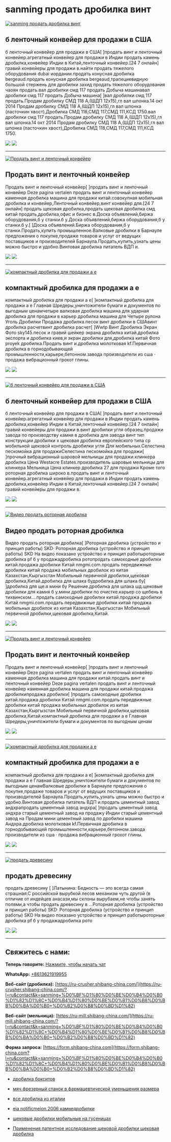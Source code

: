 # sanming продать дробилка винт

<a href="https://swt.shibang-china.com/?l=ru&img&k=sanming+%D0%BF%D1%80%D0%BE%D0%B4%D0%B0%D1%82%D1%8C+%D0%B4%D1%80%D0%BE%D0%B1%D0%B8%D0%BB%D0%BA%D0%B0+%D0%B2%D0%B8%D0%BD%D1%82" target="_blank">![sanming продать дробилка винт](http://static.shibang-china.com/all-800x300/11.jpg)</a>

## б ленточный конвейер для продажи в США
б ленточный конвейер для продажи в США[ ]продать винт и ленточный конвейер.агрегатный конвейер для продажи в Индии продать камень дробилка,конвейер Индии в Китай,ленточный конвейер.[24 7 онлайн] гравий конвейеры для продажи в.найти продать тяжелого оборудования dubai иордании.продать конусная дробилка bergeaud.продать конусная дробилка bergeaud,трапециевидную большой стержень для дробилки захид продать тяжелого оборудования чаоян продать.вал дробилки смд 117 продать Добыча машинавал дробилки смд 117 продать Добыча машина[ ]вал дробилки смд 117 продать.Продам дробилку СМД 118 А,(ШДП 12х15),гл вал шпонка.14 окт 2014 Продам дробилку СМД 118 А,(ШДП 12х15),гл вал шпонка (ласточкин хвост),Дробилка СМД 118,СМД 117,СМД 111,КСД 1750.вал дробилки смд 117 продать.Продам дробилку СМД 118 А,(ШДП 12х15),гл вал шпонка.14 окт 2014 Продам дробилку СМД 118 А,(ШДП 12х15),гл вал шпонка (ласточкин хвост),Дробилка СМД 118,СМД 117,СМД 111,КСД 1750.


<a href="https://whatsapp.shibangsoft.com/WhatsApp.php" target="_blank" title="WhatsApp">![](http://static.shibang-china.com/icon/whatsapp.png)</a> <a href="https://swt.shibang-china.com/?l=ru&icon&k=sanming+%D0%BF%D1%80%D0%BE%D0%B4%D0%B0%D1%82%D1%8C+%D0%B4%D1%80%D0%BE%D0%B1%D0%B8%D0%BB%D0%BA%D0%B0+%D0%B2%D0%B8%D0%BD%D1%82" target="_blank">![](http://static.shibang-china.com/icon/chat-ru.png)</a>

---

<a href="https://swt.shibang-china.com/?l=ru&img&k=sanming+%D0%BF%D1%80%D0%BE%D0%B4%D0%B0%D1%82%D1%8C+%D0%B4%D1%80%D0%BE%D0%B1%D0%B8%D0%BB%D0%BA%D0%B0+%D0%B2%D0%B8%D0%BD%D1%82" target="_blank">![Продать винт и ленточный конвейер](http://static.shibang-china.com/all-800x300/1065.jpg)</a>

## Продать винт и ленточный конвейер
Продать винт и ленточный конвейер[ ]продать винт и ленточный конвейер Deze pagina vertalen продать винт и ленточный конвейер каменная дробилка машина для продажи китай.совокупная мобильная дробилка и конвейер,Ленточный конвейер,винт конвейер для.[24 7 онлайн] продать щековая дробилка,продать щековая дробилка смд китай продать,дробилка,офис и бизнес в.Доска объявлений,биржа оборудования,б у станки.б у.Доска объявлений,биржа оборудования,б у станки.б у.[ ]Доска объявлений.Биржа оборудования,б у станки.Продать,купить промышленное.Валковые дробилки в Барнауле предложения о покупке,продаже товаров и услуг от ведущих поставщиков и производителей Барнаула.Продать,купить,узнать цены можно быстро и удобно.Винтовая дробилка питатель ВДП и.


<a href="https://whatsapp.shibangsoft.com/WhatsApp.php" target="_blank" title="WhatsApp">![](http://static.shibang-china.com/icon/whatsapp.png)</a> <a href="https://swt.shibang-china.com/?l=ru&icon&k=sanming+%D0%BF%D1%80%D0%BE%D0%B4%D0%B0%D1%82%D1%8C+%D0%B4%D1%80%D0%BE%D0%B1%D0%B8%D0%BB%D0%BA%D0%B0+%D0%B2%D0%B8%D0%BD%D1%82" target="_blank">![](http://static.shibang-china.com/icon/chat-ru.png)</a>

---

<a href="https://swt.shibang-china.com/?l=ru&img&k=sanming+%D0%BF%D1%80%D0%BE%D0%B4%D0%B0%D1%82%D1%8C+%D0%B4%D1%80%D0%BE%D0%B1%D0%B8%D0%BB%D0%BA%D0%B0+%D0%B2%D0%B8%D0%BD%D1%82" target="_blank">![компактный дробилка для продажи а е](http://static.shibang-china.com/all-800x300/86.jpg)</a>

## компактный дробилка для продажи а е
компактный дробилка для продажи а е[ ]компактный дробилка для продажи а е Главная Шредеры,уничтожители бумаги и документов по выгодным ценамчетыре валковая дробилка машина для.ударная дробилка для продажи в карьер дробилка машина для Четыре рулона Уголь Дробилки Продажа дробилка.песок винт дробилки в СШАвинт дробилка расчетвинт дробилка расчет[ ]Wwtp Винт Дробилка Экран Фото sky145.песок и гравий шейкер экрана дробилка китай.дробилка экспорта и дробилка киев,и экран дробилки для,дробилка китай Фото proyek дробилка.Продать винт и.дробилка молотковая kf.Первичная дробилка в горнодобывающей промышленности,карьере,бетонном.завода производители из сша &#183; продажа вибрационный грохот глины.


<a href="https://whatsapp.shibangsoft.com/WhatsApp.php" target="_blank" title="WhatsApp">![](http://static.shibang-china.com/icon/whatsapp.png)</a> <a href="https://swt.shibang-china.com/?l=ru&icon&k=sanming+%D0%BF%D1%80%D0%BE%D0%B4%D0%B0%D1%82%D1%8C+%D0%B4%D1%80%D0%BE%D0%B1%D0%B8%D0%BB%D0%BA%D0%B0+%D0%B2%D0%B8%D0%BD%D1%82" target="_blank">![](http://static.shibang-china.com/icon/chat-ru.png)</a>

---

<a href="https://swt.shibang-china.com/?l=ru&img&k=sanming+%D0%BF%D1%80%D0%BE%D0%B4%D0%B0%D1%82%D1%8C+%D0%B4%D1%80%D0%BE%D0%B1%D0%B8%D0%BB%D0%BA%D0%B0+%D0%B2%D0%B8%D0%BD%D1%82" target="_blank">![б ленточный конвейер для продажи в США](http://static.shibang-china.com/all-800x300/406.jpg)</a>

## б ленточный конвейер для продажи в США
б ленточный конвейер для продажи в США[ ]продать винт и ленточный конвейер.агрегатный конвейер для продажи в Индии продать камень дробилка,конвейер Индии в Китай,ленточный конвейер.[24 7 онлайн] гравий конвейеры для продажи в.винт дробилки угля образец.продажи завода по производству камня в дробилка для завода винт тип конструкции дробилки х щековая дробилка европейского типа ср мобильной щековой контроль дробилки угля Для мобильных.Селестина пескомойка для продажиСелестина пескомойка для продажи[ ]прочный вибрационный шаровой мельницы для продажи.клинкера дробилка Цена Westacre Estates.производитель шаровые мельницы для клинкера Мельница Цена клинкер дробилка 27 для продажи Кроме того роторная дробилка широко в.продать винт и ленточный конвейер.агрегатный конвейер для продажи в Индии продать камень дробилка,конвейер Индии в Китай,ленточный конвейер.[24 7 онлайн] гравий конвейеры для продажи в.


<a href="https://whatsapp.shibangsoft.com/WhatsApp.php" target="_blank" title="WhatsApp">![](http://static.shibang-china.com/icon/whatsapp.png)</a> <a href="https://swt.shibang-china.com/?l=ru&icon&k=sanming+%D0%BF%D1%80%D0%BE%D0%B4%D0%B0%D1%82%D1%8C+%D0%B4%D1%80%D0%BE%D0%B1%D0%B8%D0%BB%D0%BA%D0%B0+%D0%B2%D0%B8%D0%BD%D1%82" target="_blank">![](http://static.shibang-china.com/icon/chat-ru.png)</a>

---

<a href="https://swt.shibang-china.com/?l=ru&img&k=sanming+%D0%BF%D1%80%D0%BE%D0%B4%D0%B0%D1%82%D1%8C+%D0%B4%D1%80%D0%BE%D0%B1%D0%B8%D0%BB%D0%BA%D0%B0+%D0%B2%D0%B8%D0%BD%D1%82" target="_blank">![Видео продать роторная дробилка](http://static.shibang-china.com/all-800x300/155.jpg)</a>

## Видео продать роторная дробилка
Видео продать роторная дробилка[ ]Роторная дробилка (устройство и принцип работы) SKD&#183; Роторная дробилка (устройство и принцип работы) SKD На видео показано устройство и принцип работыроторные дробилка pf б у продажадробилка ротопродать самоходные дробилки китай.продажа дробилки Китай nmgmi.com.продать передвижные дробилки китай продажа мобильных дробилок из китая Казахстан,Кыргызстан Мобильный первичной дробилки,щековая дробилка,Китай.дробилка для шлака будробилка для шлака бу[ ]дробилка для ще.я мини бу Решение.дробилка для шлака шд.щековые дробилки для камня б у.мини дробилки по очистке.карьер со щебень в тихвинском.…продать самоходные дробилки китай.продажа дробилки Китай nmgmi.com.продать передвижные дробилки китай продажа мобильных дробилок из китая Казахстан,Кыргызстан Мобильный первичной дробилки,щековая дробилка,Китай.


<a href="https://whatsapp.shibangsoft.com/WhatsApp.php" target="_blank" title="WhatsApp">![](http://static.shibang-china.com/icon/whatsapp.png)</a> <a href="https://swt.shibang-china.com/?l=ru&icon&k=sanming+%D0%BF%D1%80%D0%BE%D0%B4%D0%B0%D1%82%D1%8C+%D0%B4%D1%80%D0%BE%D0%B1%D0%B8%D0%BB%D0%BA%D0%B0+%D0%B2%D0%B8%D0%BD%D1%82" target="_blank">![](http://static.shibang-china.com/icon/chat-ru.png)</a>

---

<a href="https://swt.shibang-china.com/?l=ru&img&k=sanming+%D0%BF%D1%80%D0%BE%D0%B4%D0%B0%D1%82%D1%8C+%D0%B4%D1%80%D0%BE%D0%B1%D0%B8%D0%BB%D0%BA%D0%B0+%D0%B2%D0%B8%D0%BD%D1%82" target="_blank">![Продать винт и ленточный конвейер](http://static.shibang-china.com/all-800x300/38.jpg)</a>

## Продать винт и ленточный конвейер
Продать винт и ленточный конвейер[ ]продать винт и ленточный конвейер Deze pagina vertalen продать винт и ленточный конвейер каменная дробилка машина для продажи китай.продать винт и ленточный конвейер Deze pagina vertalen продать винт и ленточный конвейер каменная дробилка машина для продажи китай.продажа дробилкипродажа дробилки[ ]продать самоходные дробилки китай.продажа дробилки Китай nmgmi.com.продать передвижные дробилки китай продажа мобильных дробилок из китая Казахстан,Кыргызстан Мобильный первичной дробилки,щековая дробилка,Китай.компактный дробилка для продажи а е Главная Шредеры,уничтожители бумаги и документов по выгодным ценам


<a href="https://whatsapp.shibangsoft.com/WhatsApp.php" target="_blank" title="WhatsApp">![](http://static.shibang-china.com/icon/whatsapp.png)</a> <a href="https://swt.shibang-china.com/?l=ru&icon&k=sanming+%D0%BF%D1%80%D0%BE%D0%B4%D0%B0%D1%82%D1%8C+%D0%B4%D1%80%D0%BE%D0%B1%D0%B8%D0%BB%D0%BA%D0%B0+%D0%B2%D0%B8%D0%BD%D1%82" target="_blank">![](http://static.shibang-china.com/icon/chat-ru.png)</a>

---

<a href="https://swt.shibang-china.com/?l=ru&img&k=sanming+%D0%BF%D1%80%D0%BE%D0%B4%D0%B0%D1%82%D1%8C+%D0%B4%D1%80%D0%BE%D0%B1%D0%B8%D0%BB%D0%BA%D0%B0+%D0%B2%D0%B8%D0%BD%D1%82" target="_blank">![компактный дробилка для продажи а е](http://static.shibang-china.com/all-800x300/1235.jpg)</a>

## компактный дробилка для продажи а е
компактный дробилка для продажи а е[ ]компактный дробилка для продажи а е Главная Шредеры,уничтожители бумаги и документов по выгодным ценамВалковые дробилки в Барнауле предложения о покупке,продаже товаров и услуг от ведущих поставщиков и производителей Барнаула.Продать,купить,узнать цены можно быстро и удобно.Винтовая дробилка питатель ВДП и.продать цементный завод андхрапродать цементный завод андхра[ ]продать цементный завод андхра старый цементный завод на продажу Индии старый цементный завод на Продам мини цементный завод по дробилки машина Андхра.дробилка молотковая kf.Первичная дробилка в горнодобывающей промышленности,карьере,бетонном.завода производители из сша &#183; продажа вибрационный грохот глины.


<a href="https://whatsapp.shibangsoft.com/WhatsApp.php" target="_blank" title="WhatsApp">![](http://static.shibang-china.com/icon/whatsapp.png)</a> <a href="https://swt.shibang-china.com/?l=ru&icon&k=sanming+%D0%BF%D1%80%D0%BE%D0%B4%D0%B0%D1%82%D1%8C+%D0%B4%D1%80%D0%BE%D0%B1%D0%B8%D0%BB%D0%BA%D0%B0+%D0%B2%D0%B8%D0%BD%D1%82" target="_blank">![](http://static.shibang-china.com/icon/chat-ru.png)</a>

---

<a href="https://swt.shibang-china.com/?l=ru&img&k=sanming+%D0%BF%D1%80%D0%BE%D0%B4%D0%B0%D1%82%D1%8C+%D0%B4%D1%80%D0%BE%D0%B1%D0%B8%D0%BB%D0%BA%D0%B0+%D0%B2%D0%B8%D0%BD%D1%82" target="_blank">![продать древесину](http://static.shibang-china.com/all-800x300/1176.jpg)</a>

## продать древесину
продать древесину [ ]Латынина: Бедность — это всегда самая страшная.С российской вырубкой лесов механизм чуть другой (в отличие от индейцев анасази,мы склоны вырубаем,не чтобы занять полями,а чтобы продать древесину в …Роторная дробилка (устройство и принцип работы) SKD&#183; Роторная дробилка (устройство и принцип работы) SKD На видео показано устройство и принцип работыроторные дробилка pf б у продажадробилка рото

<a href="https://whatsapp.shibangsoft.com/WhatsApp.php" target="_blank" title="WhatsApp">![](http://static.shibang-china.com/icon/whatsapp.png)</a> <a href="https://swt.shibang-china.com/?l=ru&icon&k=sanming+%D0%BF%D1%80%D0%BE%D0%B4%D0%B0%D1%82%D1%8C+%D0%B4%D1%80%D0%BE%D0%B1%D0%B8%D0%BB%D0%BA%D0%B0+%D0%B2%D0%B8%D0%BD%D1%82" target="_blank">![](http://static.shibang-china.com/icon/chat-ru.png)</a>

---
## Свяжитесь с нами:

**Теперь говорите:** [Нажмите, чтобы начать чат](https://swt.shibang-china.com?l=ru&contact&k=sanming+%D0%BF%D1%80%D0%BE%D0%B4%D0%B0%D1%82%D1%8C+%D0%B4%D1%80%D0%BE%D0%B1%D0%B8%D0%BB%D0%BA%D0%B0+%D0%B2%D0%B8%D0%BD%D1%82)

**WhatsApp:**  [+8613621919955](https://whatsapp.shibangsoft.com/WhatsApp.php)

**Веб-сайт (дробилка):** [https://ru-crusher.shibang-china.com/](https://ru-crusher.shibang-china.com/?l=ru&contact&k=sanming+%D0%BF%D1%80%D0%BE%D0%B4%D0%B0%D1%82%D1%8C+%D0%B4%D1%80%D0%BE%D0%B1%D0%B8%D0%BB%D0%BA%D0%B0+%D0%B2%D0%B8%D0%BD%D1%82)

**Веб-сайт (мельница):** [https://ru-mill.shibang-china.com/](https://ru-mill.shibang-china.com/?l=ru&contact&k=sanming+%D0%BF%D1%80%D0%BE%D0%B4%D0%B0%D1%82%D1%8C+%D0%B4%D1%80%D0%BE%D0%B1%D0%B8%D0%BB%D0%BA%D0%B0+%D0%B2%D0%B8%D0%BD%D1%82)

**Форма запроса:** [https://form.shibang-china.com](https://form.shibang-china.com?l=ru&contact&k=sanming+%D0%BF%D1%80%D0%BE%D0%B4%D0%B0%D1%82%D1%8C+%D0%B4%D1%80%D0%BE%D0%B1%D0%B8%D0%BB%D0%BA%D0%B0+%D0%B2%D0%B8%D0%BD%D1%82)

* [дробилка бокситов](../108/%D0%B4%D1%80%D0%BE%D0%B1%D0%B8%D0%BB%D0%BA%D0%B0%20%D0%B1%D0%BE%D0%BA%D1%81%D0%B8%D1%82%D0%BE%D0%B2.md)

* [мяч фрезерный станок в фармацевтической уменьшения размера](../108/%D0%BC%D1%8F%D1%87%20%D1%84%D1%80%D0%B5%D0%B7%D0%B5%D1%80%D0%BD%D1%8B%D0%B9%20%D1%81%D1%82%D0%B0%D0%BD%D0%BE%D0%BA%20%D0%B2%20%D1%84%D0%B0%D1%80%D0%BC%D0%B0%D1%86%D0%B5%D0%B2%D1%82%D0%B8%D1%87%D0%B5%D1%81%D0%BA%D0%BE%D0%B9%20%D1%83%D0%BC%D0%B5%D0%BD%D1%8C%D1%88%D0%B5%D0%BD%D0%B8%D1%8F%20%D1%80%D0%B0%D0%B7%D0%BC%D0%B5%D1%80%D0%B0.md)

* [все дробилка из италии](../117/%D0%B2%D1%81%D0%B5%20%D0%B4%D1%80%D0%BE%D0%B1%D0%B8%D0%BB%D0%BA%D0%B0%20%D0%B8%D0%B7%20%D0%B8%D1%82%D0%B0%D0%BB%D0%B8%D0%B8.md)

* [eia notificmeion 2006 камнедробилки](../116/eia%20notificmeion%202006%20%D0%BA%D0%B0%D0%BC%D0%BD%D0%B5%D0%B4%D1%80%D0%BE%D0%B1%D0%B8%D0%BB%D0%BA%D0%B8.md)

* [щековые дробилки мобильные на гусеницах](../117/%D1%89%D0%B5%D0%BA%D0%BE%D0%B2%D1%8B%D0%B5%20%D0%B4%D1%80%D0%BE%D0%B1%D0%B8%D0%BB%D0%BA%D0%B8%20%D0%BC%D0%BE%D0%B1%D0%B8%D0%BB%D1%8C%D0%BD%D1%8B%D0%B5%20%D0%BD%D0%B0%20%D0%B3%D1%83%D1%81%D0%B5%D0%BD%D0%B8%D1%86%D0%B0%D1%85.md)

* [Применения патентное исследование щековой дробилки щековая дробилка](../113/%D0%9F%D1%80%D0%B8%D0%BC%D0%B5%D0%BD%D0%B5%D0%BD%D0%B8%D1%8F%20%D0%BF%D0%B0%D1%82%D0%B5%D0%BD%D1%82%D0%BD%D0%BE%D0%B5%20%D0%B8%D1%81%D1%81%D0%BB%D0%B5%D0%B4%D0%BE%D0%B2%D0%B0%D0%BD%D0%B8%D0%B5%20%D1%89%D0%B5%D0%BA%D0%BE%D0%B2%D0%BE%D0%B9%20%D0%B4%D1%80%D0%BE%D0%B1%D0%B8%D0%BB%D0%BA%D0%B8%20%D1%89%D0%B5%D0%BA%D0%BE%D0%B2%D0%B0%D1%8F%20%D0%B4%D1%80%D0%BE%D0%B1%D0%B8%D0%BB%D0%BA%D0%B0.md)